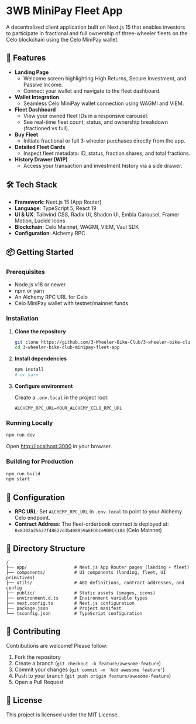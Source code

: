 # 3WB MiniPay Fleet App

A decentralized client application built on Next.js 15 that enables investors to participate in fractional and full ownership of three-wheeler fleets on the Celo blockchain using the Celo MiniPay wallet.

## 🚀 Features

- **Landing Page**
  - Welcome screen highlighting High Returns, Secure Investment, and Passive Income.
  - Connect your wallet and navigate to the fleet dashboard.
- **Wallet Integration**
  - Seamless Celo MiniPay wallet connection using WAGMI and VIEM.
- **Fleet Dashboard**
  - View your owned fleet IDs in a responsive carousel.
  - See real-time fleet count, status, and ownership breakdown (fractioned vs full).
- **Buy Fleet**
  - Initiate fractional or full 3-wheeler purchases directly from the app.
- **Detailed Fleet Cards**
  - Inspect fleet metadata: ID, status, fraction shares, and total fractions.
- **History Drawer (WIP)**
  - Access your transaction and investment history via a side drawer.

## 🛠️ Tech Stack

- **Framework**: Next.js 15 (App Router)
- **Language**: TypeScript 5, React 19
- **UI & UX**: Tailwind CSS, Radix UI, Shadcn UI, Embla Carousel, Framer Motion, Lucide Icons
- **Blockchain**: Celo Mainnet, WAGMI, VIEM, Vaul SDK
- **Configuration**: Alchemy RPC

## 📦 Getting Started

### Prerequisites

- Node.js v18 or newer
- npm or yarn
- An Alchemy RPC URL for Celo
- Celo MiniPay wallet with testnet/mainnet funds

### Installation

1. **Clone the repository**

   ```bash
   git clone https://github.com/3-Wheeler-Bike-Club/3-wheeler-bike-club-minipay-fleet-app.git
   cd 3-wheeler-bike-club-minipay-fleet-app


2. **Install dependencies**

   ```bash
   npm install
   # or yarn
   ```

3. **Configure environment**

   Create a `.env.local` in the project root:

   ```env
   ALCHEMY_RPC_URL=YOUR_ALCHEMY_CELO_RPC_URL
   ```

### Running Locally

```bash
npm run dev
```

Open [http://localhost:3000](http://localhost:3000) in your browser.

### Building for Production

```bash
npm run build
npm start
```

## 🔧 Configuration

- **RPC URL**: Set `ALCHEMY_RPC_URL` in `.env.local` to point to your Alchemy Celo endpoint.
- **Contract Address**: The fleet-orderbook contract is deployed at: `0x8302a25627f48E27d3b408959aEFDbCe9D0CE183` (Celo Mainnet)

## 📁 Directory Structure

```
/
├── app/                  # Next.js App Router pages (landing + fleet)
├── components/           # UI components (landing, fleet, UI primitives)
├── utils/                # ABI definitions, contract addresses, and config
├── public/               # Static assets (images, icons)
├── environment.d.ts      # Environment variable types
├── next.config.ts        # Next.js configuration
├── package.json          # Project manifest
└── tsconfig.json         # TypeScript configuration
```

## 🤝 Contributing

Contributions are welcome! Please follow:

1. Fork the repository
2. Create a branch (`git checkout -b feature/awesome-feature`)
3. Commit your changes (`git commit -m 'Add awesome feature'`)
4. Push to your branch (`git push origin feature/awesome-feature`)
5. Open a Pull Request

## 📄 License

This project is licensed under the MIT License.

```
```
